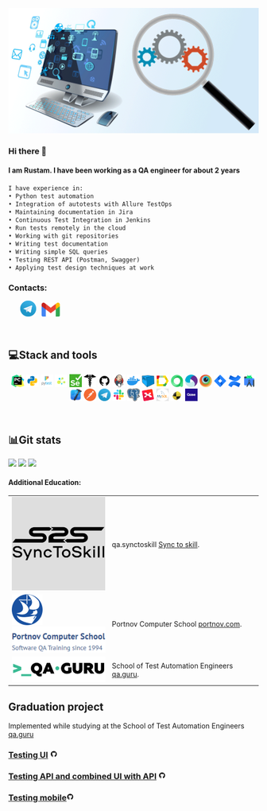 ![grab-landing-page](https://github.com/rustamd74/rustamd74/blob/main/c69fa6e9d0af971ba052817ae70c4261.gif)


### Hi there 👋

#### I am Rustam. I have been working as a QA engineer for about 2 years


```
I have experience in:
• Python test automation
• Integration of autotests with Allure TestOps
• Maintaining documentation in Jira
• Continuous Test Integration in Jenkins
• Run tests remotely in the cloud
• Working with git repositories
• Writing test documentation
• Writing simple SQL queries
• Testing REST API (Postman, Swagger)
• Applying test design techniques at work
```

### Contacts:

<p>
  &#8287;&#8287;&#8287;&#8287;&#8287;
  <a href="https://telegram.me/rustamd74"><img width="32px" alt="Telegram" title="Telegram" src="images/social_networks/tg.png"/></a>
  &#8287;
  <a href="https://mail.google.com/mail/u/0/?ogbl#inbox?compose=CllgCHrgDRrLqCrqLPMWXZPMFqtTVzcKMlhZHxbjShwtkwfdFNZqRHJWjWwLdNzZkxjtRTZlJxq"><img width="37px" alt="Write me Email" title="Gmail" src="images/social_networks/gmail.png"/></a>
</p>

<!--
**rustamd74/rustamd74** is a ✨ _special_ ✨ repository because its `README.md` (this file) appears on your GitHub profile.

Here are some ideas to get you started:

- 🔭 I’m currently working on ...
- 🌱 I’m currently learning ...
- 👯 I’m looking to collaborate on ...
- 🤔 I’m looking for help with ...
- 💬 Ask me about ...
- 📫 How to reach me: ...
- 😄 Pronouns: ...
- ⚡ Fun fact: ...
-->

<!--Stack and tools-->

&#8287;&#8287;&#8287;&#8287;&#8287;

## :computer:Stack and tools

<p  align="center">
  <code><img width="5%" title="Pycharm" src="images/logo_stacks/pycharm.png"></code>
  <code><img width="5%" title="Python" src="images/logo_stacks/python.png"></code>
  <code><img width="5%" title="Pytest" src="images/logo_stacks/pytest.png"></code>
  <code><img width="5%" title="Selene" src="images/logo_stacks/selene.png"></code>
  <code><img width="5%" title="Selenium" src="images/logo_stacks/selenium.png"></code>
  <code><img width="5%" title="Requests" src="images/logo_stacks/requests.png"></code>
  <code><img width="5%" title="GitHub" src="images/logo_stacks/github.png"></code>
  <code><img width="5%" title="Jenkins" src="images/logo_stacks/jenkins.png"></code>
  <code><img width="5%" title="Docker" src="images/logo_stacks/docker.png"></code>
  <code><img width="5%" title="Selenoid" src="images/logo_stacks/selenoid.png"></code>
  <code><img width="5%" title="Allure Report" src="images/logo_stacks/allure_report.png"></code>
  <code><img width="5%" title="Allure TestOps" src="images/logo_stacks/allure_testops.png"></code>
  <code><img width="5%" title="Appium" src="images/logo_stacks/appium.png"></code>
  <code><img width="5%" title="Browserstack" src="images/logo_stacks/browserstack.png"></code>
  <code><img width="5%" title="Jira" src="images/logo_stacks/jira.png"></code>
  <code><img width="5%" title="Confluence" src="images/logo_stacks/confluence.png"></code>
  <code><img width="5%" title="Android Studio" src="images/logo_stacks/android_studio.png"></code>
  <code><img width="5%" title="Xcode" src="images/logo_stacks/xcode.png"></code>
  <code><img width="5%" title="Postman" src="images/logo_stacks/postman.png"></code>
  <code><img width="5%" title="Telegram" src="images/logo_stacks/tg.png"></code>
  <code><img width="5%" title="Slack" src="images/logo_stacks/slack.png"></code>
  <code><img width="5%" title="PgAdmin" src="images/logo_stacks/pgadmin.png"></code>
  <code><img width="5%" title="Xmind" src="images/logo_stacks/xmind.png"></code>
  <code><img width="5%" title="MySQL" src="images/logo_stacks/mysql.png"></code>
  <code><img width="5%" title="TestLink" src="images/logo_stacks/testlink.png"></code>
  <code><img width="5%" title="Qase" src="images/logo_stacks/qase.png"></code>
</p>
<!--Git Stats-->

&#8287;&#8287;&#8287;&#8287;&#8287;

## :bar_chart:Git stats

![](http://github-profile-summary-cards.vercel.app/api/cards/stats?username=rustamd74&theme=tokyonight)
![](http://github-profile-summary-cards.vercel.app/api/cards/repos-per-language?username=rustamd74&theme=tokyonight)
![](https://github-profile-summary-cards.vercel.app/api/cards/profile-details?username=rustamd74&theme=tokyonight)


#### Additional Education:

<table width="100%" border='0'>
   <tr><td width="30%" valign="bottom"><img src="images/social_networks/synctoskill.png"></td><td 
valign="middle">qa.synctoskill <a target="_blank" href="https://qa.synctoskill.com/course">Sync to skill</a>.</td></tr>
   </tr>

   <tr><td width="40%" valign="bottom"><img src="images/social_networks/portnov_logo.png"><img src="images/social_networks/portnov_c_s.png"></td><td 
valign="middle">Portnov Computer School <a target="_blank" href="https://www.portnov.com">portnov.com</a>.</td></tr>

   <tr><td width="40%" valign="bottom"><img src="images/social_networks/qa_guru.png"></td><td valign="middle">School of Test Automation Engineers <a target="_blank" href="https://qa.guru">qa.guru</a>.</td></tr>
   </tr>
  </table>

## Graduation project

Implemented while studying at the School of Test Automation Engineers <a target="_blank" href="https://qa.guru">
qa.guru</a>

### [Testing UI](https://github.com/rustamd74/demoqa-tests-jenkins/tree/notifications/README.md) <img width="3%" title="GitHub" src="images/logo_stacks/github.png">

### [Testing API and combined UI with API](https://github.com/rustamd74/qa_guru_diplom_api#readme) <img width="3%" title="GitHub" src="images/logo_stacks/github.png">

### [Testing mobile](https://github.com/rustamd74/qa_guru_diplom_mobile/blob/mac_or_linux/README.md)<img width="3%" title="GitHub" src="images/logo_stacks/github.png">
